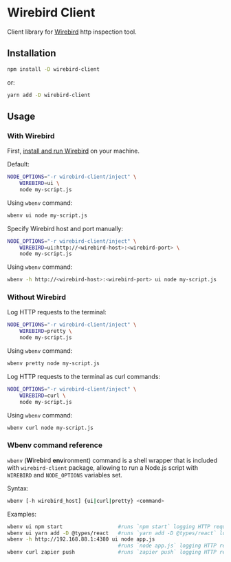 # Wirebird Client

Client library for [Wirebird](https://npmjs.com/package/wirebird) http inspection tool.

## Installation

```sh
npm install -D wirebird-client
```

or:

```sh
yarn add -D wirebird-client
```

## Usage

### With Wirebird

First, [install and run Wirebird](https://npmjs.com/package/wirebird) on your machine.

Default:

```sh
NODE_OPTIONS="-r wirebird-client/inject" \
    WIREBIRD=ui \
    node my-script.js
```

Using `wbenv` command:

```sh
wbenv ui node my-script.js
```

Specify Wirebird host and port manually:

```sh
NODE_OPTIONS="-r wirebird-client/inject" \
    WIREBIRD=ui:http://<wirebird-host>:<wirebird-port> \
    node my-script.js
```

Using `wbenv` command:

```sh
wbenv -h http://<wirebird-host>:<wirebird-port> ui node my-script.js
```

### Without Wirebird

Log HTTP requests to the terminal:

```sh
NODE_OPTIONS="-r wirebird-client/inject" \
    WIREBIRD=pretty \
    node my-script.js
```

Using `wbenv` command:

```sh
wbenv pretty node my-script.js
```

Log HTTP requests to the terminal as curl commands:

```sh
NODE_OPTIONS="-r wirebird-client/inject" \
    WIREBIRD=curl \
    node my-script.js
```

Using `wbenv` command:

```sh
wbenv curl node my-script.js
```

### Wbenv command reference

`wbenv` (**W**ire**b**ird **env**ironment) command is a shell wrapper
that is included with `wirebird-client` package, allowing to run a Node.js script
with `WIREBIRD` and `NODE_OPTIONS` variables set.

Syntax:

```sh
wbenv [-h wirebird_host] {ui|curl|pretty} <command>
```

Examples:

```sh
wbenv ui npm start                  #runs `npm start` logging HTTP requests with Wirebird
wbenv ui yarn add -D @types/react   #runs `yarn add -D @types/react` logging HTTP requests with Wirebird (cool, eh?)
wbenv -h http://192.168.88.1:4380 ui node app.js
                                    #runs `node app.js` logging HTTP requests with Wirebird running on http://192.168.88.1:4380
wbenv curl zapier push              #runs `zapier push` logging HTTP requests to terminal as Curl commands
```